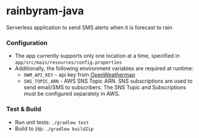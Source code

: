 # rainbyram-java
Serverless application to send SMS alerts when it is forecast to rain

### Configuration
- The app currently supports only one location at a time, specified in `app/src/main/resources/config.properties`
- Additionally, the following environment variables are required at runtime:
    - `OWM_API_KEY` - api key from [OpenWeathermap](https://openweathermap.org/api)
    - `SNS_TOPIC_ARN` - AWS SNS Topic ARN. SNS subscriptions are used to send email/SMS to subscribers. The SNS Topic and Subscriptions must be configured separately in AWS.

### Test & Build
- Run unit tests: `./gradlew test`
- Build to zip: `./gradlew buildZip`
